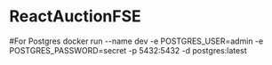 # ReactAuctionFSE 
#For Postgres
 docker run --name dev -e POSTGRES_USER=admin -e POSTGRES_PASSWORD=secret -p 5432:5432 -d postgres:latest
